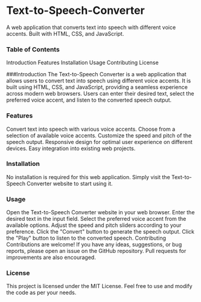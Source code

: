 # Text-to-Speech-Converter
A web application that converts text into speech with different voice accents. Built with HTML, CSS, and JavaScript.

### Table of Contents
Introduction
Features
Installation
Usage
Contributing
License

###Introduction
The Text-to-Speech Converter is a web application that allows users to convert text into speech using different voice accents. It is built using HTML, CSS, and JavaScript, providing a seamless experience across modern web browsers. Users can enter their desired text, select the preferred voice accent, and listen to the converted speech output.

### Features
Convert text into speech with various voice accents.
Choose from a selection of available voice accents.
Customize the speed and pitch of the speech output.
Responsive design for optimal user experience on different devices.
Easy integration into existing web projects.

### Installation
No installation is required for this web application. Simply visit the Text-to-Speech Converter website to start using it.

### Usage
Open the Text-to-Speech Converter website in your web browser.
Enter the desired text in the input field.
Select the preferred voice accent from the available options.
Adjust the speed and pitch sliders according to your preference.
Click the "Convert" button to generate the speech output.
Click the "Play" button to listen to the converted speech.
Contributing
Contributions are welcome! If you have any ideas, suggestions, or bug reports, please open an issue on the GitHub repository. Pull requests for improvements are also encouraged.

### License
This project is licensed under the MIT License. Feel free to use and modify the code as per your needs.
